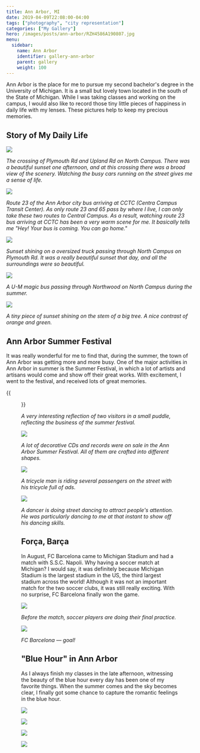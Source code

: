 ```yaml
---
title: Ann Arbor, MI
date: 2019-04-09T22:08:00-04:00
tags: ["photography", "city representation"]
categories: ["My Gallery"]
hero: /images/posts/ann-arbor/RZH4586A190807.jpg
menu:
  sidebar:
    name: Ann Arbor
    identifier: gallery-ann-arbor
    parent: gallery
    weight: 100
---
```


Ann Arbor is the place for me to pursue my second bachelor's degree in the University of Michigan. It is a small but lovely town located in the south of the State of Michigan. While I was taking classes and working on the campus, I would also like to record those tiny little pieces of happiness in daily life with my lenses. These pictures help to keep my precious memories.

<!-- more -->

## Story of My Daily Life

![](DSC01860.jpg)

*The crossing of Plymouth Rd and Upland Rd on North Campus. There was a beautiful sunset one afternoon, and at this crossing there was a broad view of the scenery. Watching the busy cars running on the street gives me a sense of life.*

![](190905_RZH4923.jpg)

*Route 23 of the Ann Arbor city bus arriving at CCTC (Centra Campus Transit Center). As only route 23 and 65 pass by where I live, I can only take these two routes to Central Campus. As a result, watching route 23 bus arriving at CCTC has been a very warm scene for me. It basically tells me "Hey! Your bus is coming. You can go home."*

![](190905_RZH4937.jpg)

*Sunset shining on a oversized truck passing through North Campus on Plymouth Rd. It was a really beautiful sunset that day, and all the surroundings were so beautiful.*

![](RZH4586A190807.jpg)

*A U-M magic bus passing through Northwood on North Campus during the summer.*

![](RZH4584A190803.jpg)

*A tiny piece of sunset shining on the stem of a big tree. A nice contrast of orange and green.*

## Ann Arbor Summer Festival

It was really wonderful for me to find that, during the summer, the town of Ann Arbor was getting more and more busy. One of the major activities in Ann Arbor in summer is the Summer Festival, in which a lot of artists and artisans would come and show off their great works. With excitement, I went to the festival, and received lots of great memories.

{{<figure src="RZH4438G190722.jpg" width="500">}}

*A very interesting reflection of two visitors in a small puddle, reflecting the business of the summer festival.*

![](RZH4419B190722.jpg)

*A lot of decorative CDs and records were on sale in the Ann Arbor Summer Festival. All of them are crafted into different shapes.*

![](RZH4464J190722.jpg)

*A tricycle man is riding several passengers on the street with his tricycle full of ads.*

![](RZH4482K190722.jpg)

*A dancer is doing street dancing to attract people's attention. He was particularly dancing to me at that instant to show off his dancing skills.*

## Força, Barça

In August, FC Barcelona came to Michigan Stadium and had a match with S.S.C. Napoli. Why having a soccer match at Michigan? I would say, it was definitely because Michigan Stadium is the largest stadium in the US, the third largest stadium across the world! Although it was not an important match for the two soccer clubs, it was still really exciting. With no surprise, FC Barcelona finally won the game.

![](RZH4644190812A.jpg)

*Before the match, soccer players are doing their final practice.*

![](RZH4770190812C.jpg)

*FC Barcelona &mdash; goal!*

## "Blue Hour" in Ann Arbor

As I always finish my classes in the late afternoon, witnessing the beauty of the blue hour every day has been one of my favorite things. When the summer comes and the sky becomes clear, I finally got some chance to capture the romantic feelings in the blue hour.

![](RZH8715post.jpg)

![](RZH8728post.jpg)

![](RZH8725post.jpg)

![](RZH8735post.jpg)
